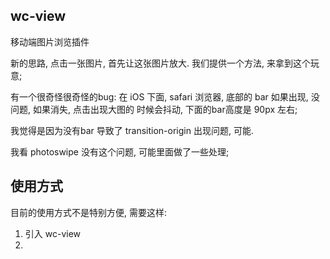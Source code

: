 ## wc-view
移动端图片浏览插件

新的思路, 点击一张图片, 首先让这张图片放大. 我们提供一个方法, 来拿到这个玩意; 

有一个很奇怪很奇怪的bug: 
在 iOS 下面, safari 浏览器, 底部的 bar 如果出现, 没问题, 如果消失, 点击出现大图的
时候会抖动, 下面的bar高度是 90px 左右; 

我觉得是因为没有bar 导致了 transition-origin 出现问题, 可能. 

我看 photoswipe 没有这个问题, 可能里面做了一些处理; 


## 使用方式

目前的使用方式不是特别方便, 需要这样: 
1. 引入 wc-view
2. 